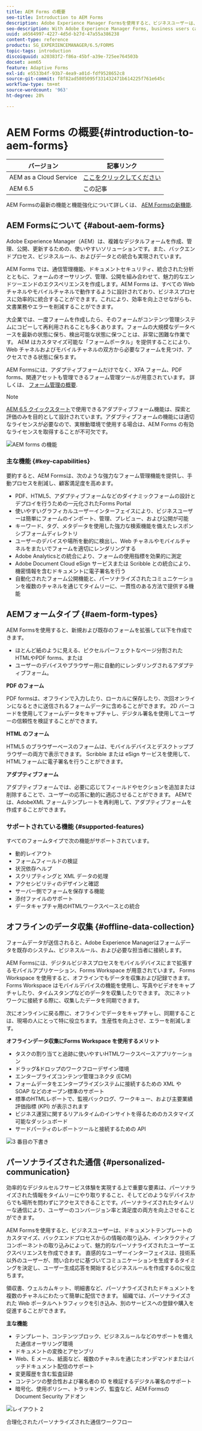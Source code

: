```yaml
---
title: AEM Forms の概要
seo-title: Introduction to AEM Forms
description: Adobe Experience Manager Formsを使用すると、ビジネスユーザーは、魅力的でレスポンシブなアダプティブフォームを Web サイトやモバイルサイトに統合でき、デジタル登録プロセスを簡素化し、顧客のコンバージョン率を高めることができます。
seo-description: With Adobe Experience Manager Forms, business users can integrate engaging, responsive, and adaptive forms into web and mobile sites, simplifying the digital enrollment process and increasing customer conversion rates.
uuid: a6564997-4227-4d5d-b27d-47a55a386238
content-type: reference
products: SG_EXPERIENCEMANAGER/6.5/FORMS
topic-tags: introduction
discoiquuid: a20383f2-f86a-45bf-a39e-725ee764503b
docset: aem65
feature: Adaptive Forms
exl-id: e5533b4f-93b7-4ea9-a01d-fdf9528652c8
source-git-commit: f8f82ad5805095f331432471b614225f761e645c
workflow-type: tm+mt
source-wordcount: '963'
ht-degree: 28%

---
```


# AEM Forms の概要{#introduction-to-aem-forms}

| バージョン | 記事リンク |
| -------- | ---------------------------- |
| AEM as a Cloud Service | [ここをクリックしてください](https://experienceleague.adobe.com/docs/experience-manager-cloud-service/content/forms/forms-overview/home.html?lang=ja) |
| AEM 6.5 | この記事 |

AEM Formsの最新の機能と機能強化について詳しくは、 [AEM Formsの新機能](../../forms/using/whats-new.md).

## AEM Formsについて {#about-aem-forms}

Adobe Experience Manager（AEM）は、複雑なデジタルフォームを作成、管理、公開、更新するための、使いやすいソリューションです。また、バックエンドプロセス、ビジネスルール、およびデータとの統合も実現されています。

AEM Forms では、通信管理機能、ドキュメントセキュリティ、統合された分析とともに、フォームのオーサリング、管理、公開を組み合わせて、魅力的なエンドツーエンドのエクスペリエンスを作成します。AEM Forms は、すべての Web チャネルやモバイルチャネルで動作するように設計されており、ビジネスプロセスに効率的に統合することができます。これにより、効率を向上させながらも、文書業務やエラーを削減することができます。

大企業では、一度フォームを作成したら、そのフォームがコンテンツ管理システムにコピーして再利用されることも多くあります。フォームの大規模なデータベースを最新の状態に保ち、検出可能な状態に保つことは、非常に困難な作業です。 AEM はカスタマイズ可能な「フォームポータル」を提供することにより、Web チャネルおよびモバイルチャネルの双方から必要なフォームを見つけ、アクセスできる状態に保ちます。

AEM Formsには、アダプティブフォームだけでなく、XFA フォーム、PDF forms、関連アセットも管理できるフォーム管理ツールが用意されています。 詳しくは、 [フォーム管理の概要](../../forms/using/introduction-managing-forms.md).

>[!NOTE]
>
>[AEM 6.5 クイックスタート](https://experienceleague.adobe.com/docs/experience-manager-65/deploying/deploying/deploy.html?lang=ja)で使用できるアダプティブフォーム機能は、探索と評価のみを目的として設計されています。アダプティブフォームの機能には適切なライセンスが必要なので、実稼動環境で使用する場合は、AEM Forms の有効なライセンスを取得することが不可欠です。

![AEM forms の機能](do-not-localize/4th-draft.gif)

### 主な機能 {#key-capabilities}

要約すると、AEM Formsは、次のような強力なフォーム管理機能を提供し、手動プロセスを削減し、顧客満足度を高めます。

* PDF、HTML5、アダプティブフォームなどのダイナミックフォームの設計とデプロイを行うための一元化されたForms Portal
* 使いやすいグラフィカルユーザーインターフェイスにより、ビジネスユーザーは簡単にフォームのインポート、管理、プレビュー、および公開が可能
* キーワード、タグ、メタデータを使用した強力な検索機能を備えたレスポンシブフォームディレクトリ
* ユーザーのデバイスや場所を動的に検出し、Web チャネルやモバイルチャネルをまたいでフォームを適切にレンダリングする
* Adobe Analyticsとの統合により、フォームの使用指標を効果的に測定
* Adobe Document Cloud eSign サービスまたは Scribble との統合により、機密情報を含むドキュメントに電子署名を行う
* 自動化されたフォーム公開機能と、パーソナライズされたコミュニケーションを複数のチャネルを通じてタイムリーに、一貫性のある方法で提供する機能

## AEMフォームタイプ {#aem-form-types}

AEM Formsを使用すると、新規および既存のフォームを拡張して以下を作成できます。

* ほとんど紙のように見える、ピクセルパーフェクトなページ分割されたHTMLやPDF forms、または
* ユーザーのデバイスやブラウザー用に自動的にレンダリングされるアダプティブフォーム。

**PDF のフォーム**

PDF formsは、オフラインで入力したり、ローカルに保存したり、次回オンラインになるときに送信されるフォームデータに含めることができます。 2D バーコードを使用してフォームデータをキャプチャし、デジタル署名を使用してユーザーの信頼性を検証することができます。

**HTML のフォーム**

HTML5 のブラウザーベースのフォームは、モバイルデバイスとデスクトップブラウザーの両方で表示できます。 Scribble または eSign サービスを使用して、HTMLフォームに電子署名を行うことができます。

**アダプティブフォーム**

アダプティブフォームでは、必要に応じてフィールドやセクションを追加または削除することで、ユーザーの応答に動的に適応させることができます。 AEMでは、AdobeXML フォームテンプレートを再利用して、アダプティブフォームを作成することができます。

### サポートされている機能 {#supported-features}

すべてのフォームタイプで次の機能がサポートされています。

* 動的レイアウト
* フォームフィールドの検証
* 状況依存ヘルプ
* スクリプティングと XML データの処理
* アクセシビリティのデザインと確認
* サーバー側でフォームを保存する機能
* 添付ファイルのサポート
* データキャプチャ用のHTMLワークスペースとの統合

## オフラインのデータ収集 {#offline-data-collection}

フォームデータが送信されると、Adobe Experience Managerはフォームデータを既存のシステム、ビジネスルール、および必要な担当者に接続します。

AEM Formsには、デジタルビジネスプロセスをモバイルデバイスにまで拡張するモバイルアプリケーション、Forms Workspace が用意されています。 Forms Workspace を使用すると、オフラインでもデータを収集および記録できます。 Forms Workspace はモバイルデバイスの機能を使用し、写真やビデオをキャプチャしたり、タイムスタンプなどのデータを収集したりできます。 次にネットワークに接続する際に、収集したデータを同期できます。

次にオンラインに戻る際に、オフラインでデータをキャプチャし、同期することは、現場の人にとって特に役立ちます。 生産性を向上させ、エラーを削減します。

**オフラインデータ収集にForms Workspace を使用するメリット**

* タスクの割り当てと追跡に使いやすいHTMLワークスペースアプリケーション
* ドラッグ&amp;ドロップのワークフローデザイン環境
* エンタープライズコンテンツ管理コネクタ (ECM)
* フォームデータをエンタープライズシステムに接続するための XML や SOAP などのオープン標準のサポート
* 標準のHTMLレポートで、監視バックログ、ワークキュー、および主要業績評価指標 (KPI) が表示されます
* ビジネス運営に関するリアルタイムのインサイトを得るためのカスタマイズ可能なダッシュボード
* サードパーティのレポートツールと接続するための API

![3 番目の下書き](do-not-localize/3rd-draft.gif)

## パーソナライズされた通信 {#personalized-communication}

効率的なデジタルセルフサービス体験を実現する上で重要な要素は、パーソナライズされた情報をタイムリーにやり取りすること、そしてどのようなデバイスからでも場所を問わずにアクセスできることです。パーソナライズされたタイムリーな通信により、ユーザーのコンバージョン率と満足度の両方を向上させることができます。

AEM Formsを使用すると、ビジネスユーザーは、ドキュメントテンプレートのカスタマイズ、バックエンドプロセスからの情報の取り込み、インタラクティブコンポーネントの取り込みによって、魅力的なパーソナライズされたユーザーエクスペリエンスを作成できます。 直感的なユーザーインターフェイスは、技術系以外のユーザーが、問い合わせに基づいてコミュニケーションを生成するタイミングを決定し、ユーザー生成応答を開始するビジネスルールを作成するのに役立ちます。

領収書、ウェルカムキット、明細書など、パーソナライズされたドキュメントを複数のチャネルにわたって簡単に配信できます。 組織では、パーソナライズされた Web ポータルへトラフィックを引き込み、別のサービスへの登録や購入を促進することができます。

**主な機能**

* テンプレート、コンテンツブロック、ビジネスルールなどのサポートを備えた通信オーサリング環境
* ドキュメントの変換とアセンブリ
* Web、E メール、紙面など、複数のチャネルを通じたオンデマンドまたはバッチドキュメント配信のサポート
* 変更履歴を含む監査証跡
* コンテンツの整合性および署名者の ID を検証するデジタル署名のサポート
* 暗号化、使用ポリシー、トラッキング、監査など、AEM Formsの Document Security アドオン

![レイアウト 2](do-not-localize/layout-02.png)

合理化されたパーソナライズされた通信ワークフロー

